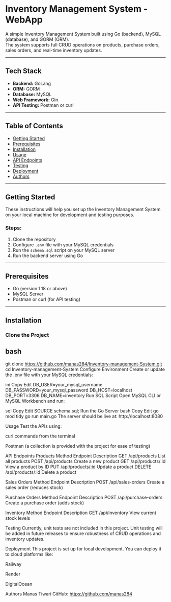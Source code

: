# Inventory Management System - WebApp

A simple Inventory Management System built using Go (backend), MySQL (database), and GORM (ORM).  
The system supports full CRUD operations on products, purchase orders, sales orders, and real-time inventory updates.

---

## Tech Stack

- **Backend:** GoLang  
- **ORM:** GORM  
- **Database:** MySQL  
- **Web Framework:** Gin  
- **API Testing:** Postman or curl

---

## Table of Contents

- [Getting Started](#getting-started)  
- [Prerequisites](#prerequisites)  
- [Installation](#installation)  
- [Usage](#usage)  
- [API Endpoints](#api-endpoints)  
- [Testing](#testing)  
- [Deployment](#deployment)  
- [Authors](#authors)  

---

## Getting Started

These instructions will help you set up the Inventory Management System on your local machine for development and testing purposes.

### Steps:

1. Clone the repository  
2. Configure `.env` file with your MySQL credentials  
3. Run the `schema.sql` script on your MySQL server  
4. Run the backend server using Go  

---

## Prerequisites

- Go (version 1.18 or above)  
- MySQL Server  
- Postman or curl (for API testing)  

---

## Installation

### Clone the Project

## bash
git clone https://github.com/manas284/Inventory-management-System.git
cd Inventory-management-System
Configure Environment
Create or update the .env file with your MySQL credentials:

ini
Copy
Edit
DB_USER=your_mysql_username
DB_PASSWORD=your_mysql_password
DB_HOST=localhost
DB_PORT=3306
DB_NAME=inventory
Run SQL Script
Open MySQL CLI or MySQL Workbench and run:

sql
Copy
Edit
SOURCE schema.sql;
Run the Go Server
bash
Copy
Edit
go mod tidy
go run main.go
The server should be live at: http://localhost:8080

Usage
Test the APIs using:

curl commands from the terminal

Postman (a collection is provided with the project for ease of testing)

API Endpoints
Products
Method	Endpoint	Description
GET	/api/products	List all products
POST	/api/products	Create a new product
GET	/api/products/:id	View a product by ID
PUT	/api/products/:id	Update a product
DELETE	/api/products/:id	Delete a product

Sales Orders
Method	Endpoint	Description
POST	/api/sales-orders	Create a sales order (reduces stock)

Purchase Orders
Method	Endpoint	Description
POST	/api/purchase-orders	Create a purchase order (adds stock)

Inventory
Method	Endpoint	Description
GET	/api/inventory	View current stock levels

Testing
Currently, unit tests are not included in this project.
Unit testing will be added in future releases to ensure robustness of CRUD operations and inventory updates.

Deployment
This project is set up for local development. You can deploy it to cloud platforms like:

Railway

Render

DigitalOcean

Authors
Manas Tiwari
GitHub: https://github.com/manas284

